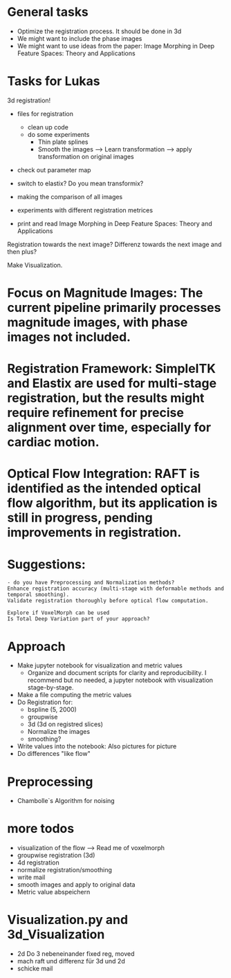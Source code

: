 # General tasks

 - Optimize the registration process. It should be done in 3d 
 - We might want to include the phase images
 - We might want to use ideas from the paper: Image Morphing in Deep Feature Spaces: Theory and     Applications


# Tasks for Lukas

3d registration!

 - files for registration
    + clean up code
    + do some experiments
      * Thin plate splines 
      * Smooth the images --> Learn transformation --> apply transformation on original images

- check out parameter map
- switch to elastix? Do you mean transformix?


 
 - making the comparison of all images
 - experiments with different registration metrices
 - print and read Image Morphing in Deep Feature Spaces: Theory and Applications

 Registration towards the next image?
 Differenz towards the next image and then plus?

 Make Visualization.

# Focus on Magnitude Images: The current pipeline primarily processes magnitude images, with phase images not included.

# Registration Framework: SimpleITK and Elastix are used for multi-stage registration, but the results might require refinement for precise alignment over time, especially for cardiac motion.

# Optical Flow Integration: RAFT is identified as the intended optical flow algorithm, but its application is still in progress, pending improvements in registration.


# Suggestions:

    - do you have Preprocessing and Normalization methods?
    Enhance registration accuracy (multi-stage with deformable methods and temporal smoothing).
    Validate registration thoroughly before optical flow computation.
    
    Explore if VoxelMorph can be used
    Is Total Deep Variation part of your approach?

# Approach
 - Make jupyter notebook for visualization and metric values
    + Organize and document scripts for clarity and reproducibility. I recommend but no needed, a jupyter notebook with visualization stage-by-stage.
 - Make a file computing the metric values
 - Do Registration for:
    + bspline (5, 2000)
    + groupwise
    + 3d (3d on registred slices)
    + Normalize the images
    + smoothing?
  - Write values into the notebook: Also pictures for picture
  - Do differences "like flow"

# Preprocessing
 - Chambolle`s Algorithm for noising


#  more todos
   - visualization of the flow --> Read me of voxelmorph
   - groupwise registration (3d)
   - 4d registration
   - normalize registration/smoothing
   - write mail
   - smooth images and apply to original data
   - Metric value abspeichern

# Visualization.py and 3d_Visualization
   - 2d Do 3 nebeneinander fixed reg, moved
   - mach raft und differenz für 3d und 2d
   - schicke mail